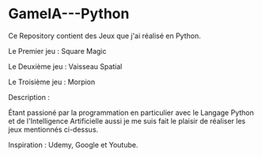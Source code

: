 # GameIA---Python
Ce Repository contient des Jeux que j'ai réalisé en Python. 

Le Premier jeu : Square Magic 

Le Deuxième jeu : Vaisseau Spatial 

Le Troisième jeu : Morpion   

Description : 

Étant passioné par la programmation en particulier avec le Langage Python 
et de l'Intelligence Artificielle aussi je me suis fait le plaisir de réaliser
les jeux mentionnés ci-dessus. 

Inspiration :
Udemy, Google et Youtube. 





